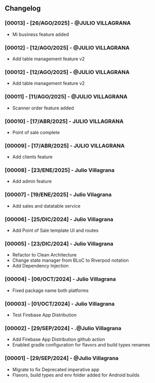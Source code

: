 ## Changelog

### [00013] - [26/AGO/2025] - @JULIO VILLAGRANA
- Mi business feature added

### [00012] - [12/AGO/2025] - @JULIO VILLAGRANA
- Add table management feature  v2

### [00012] - [12/AGO/2025] - @JULIO VILLAGRANA
- Add table management feature  v2

### [00011] - [11/AGO/2025] - @JULIO VILLAGRANA
- Scanner order feature added

### [00010] - [17/ABR/2025] - JULIO VILLAGRANA
- Point of sale complete

### [00009] - [17/ABR/2025] - JULIO VILLAGRANA
- Add clients feature

### [00008] - [23/ENE/2025] - Julio Villagrana
- Add admin feature

### [00007] -  [19/ENE/2025] - Julio Vilagrana 
- Add sales and datatable service

### [00006] -  [25/DIC/2024] - Julio Villagrana
- Add Point of Sale template UI and routes

### [00005] -  [23/DIC/2024] - Julio Villagrana
- Refactor to Clean Architecture
- Change state manager from BLoC to Riverpod notation
- Add Dependency Injection

### [00004] -  [06/OCT/2024] - Julio Villagrana
- Fixed package name both platforms

### [00003] -  [01/OCT/2024] - Julio Villagrana
- Test Firebase App Distribution

### [00002] - [29/SEP/2024] - .@Julio Villagrana
- Add Firebase App Distribution github action
- Enabled gradle configuration for flavors and build types renames

### [00001] - [29/SEP/2024] - @Julio Villagrana

- Migrate to fix Deprecated imperative app
- Flavors, build types and env folder added for Android builds
